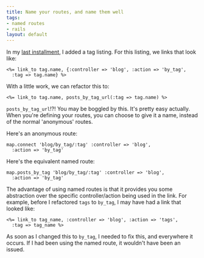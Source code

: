 ```yaml
--- 
title: Name your routes, and name them well
tags: 
- named routes
- rails
layout: default
---
```

In my [last installment](/blog/permalink/adding-a-tag-listing.html), I added a tag listing. For this listing, we links that look like:

    <%= link_to tag.name, {:controller => 'blog', :action => 'by_tag',
      :tag => tag.name} %>

With a little work, we can refactor this to:

    <%= link_to tag.name, posts_by_tag_url(:tag => tag.name) %>

`posts_by_tag_url`!?! You may be boggled by this. It's pretty easy actually. When you're defining your routes, you can choose to give it a name, instead of the normal 'anonymous' routes.

Here's an anonymous route:

    map.connect 'blog/by_tag/:tag' :controller => 'blog',
      :action => 'by_tag'

Here's the equivalent named route:

    map.posts_by_tag 'blog/by_tag/:tag' :controller => 'blog',
      :action => 'by_tag'

The advantage of using named routes is that it provides you some abstraction over the specific controller/action being used in the link. For example, before I refactored `tags` to `by_tag`, I may have had a link that looked like:

    <%= link_to tag_name, :controller => 'blog', :action => 'tags',
      :tag => tag_name %>

As soon as I changed this to `by_tag`, I needed to fix this, and everywhere it occurs. If I had been using the named route, it wouldn't have been an issued.